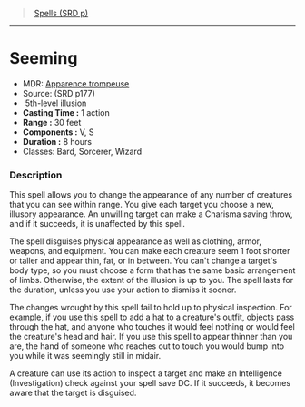 ﻿---
!SpellItem
Name: Seeming
AltName: '[Apparence trompeuse](hd_spells_apparence_trompeuse.md)'
Type: illusion
Level: 5
CastingTime: 1 action
Range: 30 feet
Components: V, S
Duration: 8 hours
Classes: Bard, Sorcerer, Wizard
Family: SpellVO
Source: (SRD p177)
Id: spells_vo.md#seeming
ParentLink: spells_vo.md#spells-srd-p
ParentName: Spells (SRD p)
NameLevel: 1
Attributes:
  Name: Seeming
  Markdown: >+
    # <!--Name-->Seeming<!--/Name-->


    - MDR: <!--AltName-->[Apparence trompeuse](hd_spells_apparence_trompeuse.md)<!--/AltName-->

    - Source: <!--Source-->(SRD p177)<!--/Source-->

    -  <!--Level-->5<!--/Level-->th-level <!--Type-->illusion<!--/Type-->

    - **Casting Time :** <!--CastingTime-->1 action<!--/CastingTime-->

    - **Range :** <!--Range-->30 feet<!--/Range-->

    - **Components :** <!--Components-->V, S<!--/Components-->

    - **Duration :** <!--Duration-->8 hours<!--/Duration-->

    - Classes: <!--Classes-->Bard, Sorcerer, Wizard<!--/Classes-->


    ### Description


    This spell allows you to change the appearance of any number of creatures that you can see within range. You give each target you choose a new, illusory appearance. An unwilling target can make a Charisma saving throw, and if it succeeds, it is unaffected by this spell.


    The spell disguises physical appearance as well as clothing, armor, weapons, and equipment. You can make each creature seem 1 foot shorter or taller and appear thin, fat, or in between. You can't change a target's body type, so you must choose a form that has the same basic arrangement of limbs. Otherwise, the extent of the illusion is up to you. The spell lasts for the duration, unless you use your action to dismiss it sooner.


    The changes wrought by this spell fail to hold up to physical inspection. For example, if you use this spell to add a hat to a creature's outfit, objects pass through the hat, and anyone who touches it would feel nothing or would feel the creature's head and hair. If you use this spell to appear thinner than you are, the hand of someone who reaches out to touch you would bump into you while it was seemingly still in midair.


    A creature can use its action to inspect a target and make an Intelligence (Investigation) check against your spell save DC. If it succeeds, it becomes aware that the target is disguised.

  AltName: '[Apparence trompeuse](hd_spells_apparence_trompeuse.md)'
  Source: (SRD p177)
  Level: 5
  Type: illusion
  CastingTime: 1 action
  Range: 30 feet
  Components: V, S
  Duration: 8 hours
  Classes: Bard, Sorcerer, Wizard
AttributesDictionary: >+
  Name: Seeming

  Markdown: >+

    # <!--Name-->Seeming<!--/Name-->





    - MDR: <!--AltName-->[Apparence trompeuse](hd_spells_apparence_trompeuse.md)<!--/AltName-->



    - Source: <!--Source-->(SRD p177)<!--/Source-->



    -  <!--Level-->5<!--/Level-->th-level <!--Type-->illusion<!--/Type-->



    - **Casting Time :** <!--CastingTime-->1 action<!--/CastingTime-->



    - **Range :** <!--Range-->30 feet<!--/Range-->



    - **Components :** <!--Components-->V, S<!--/Components-->



    - **Duration :** <!--Duration-->8 hours<!--/Duration-->



    - Classes: <!--Classes-->Bard, Sorcerer, Wizard<!--/Classes-->





    ### Description





    This spell allows you to change the appearance of any number of creatures that you can see within range. You give each target you choose a new, illusory appearance. An unwilling target can make a Charisma saving throw, and if it succeeds, it is unaffected by this spell.





    The spell disguises physical appearance as well as clothing, armor, weapons, and equipment. You can make each creature seem 1 foot shorter or taller and appear thin, fat, or in between. You can't change a target's body type, so you must choose a form that has the same basic arrangement of limbs. Otherwise, the extent of the illusion is up to you. The spell lasts for the duration, unless you use your action to dismiss it sooner.





    The changes wrought by this spell fail to hold up to physical inspection. For example, if you use this spell to add a hat to a creature's outfit, objects pass through the hat, and anyone who touches it would feel nothing or would feel the creature's head and hair. If you use this spell to appear thinner than you are, the hand of someone who reaches out to touch you would bump into you while it was seemingly still in midair.





    A creature can use its action to inspect a target and make an Intelligence (Investigation) check against your spell save DC. If it succeeds, it becomes aware that the target is disguised.



  AltName: '[Apparence trompeuse](hd_spells_apparence_trompeuse.md)'

  Source: (SRD p177)

  Level: 5

  Type: illusion

  CastingTime: 1 action

  Range: 30 feet

  Components: V, S

  Duration: 8 hours

  Classes: Bard, Sorcerer, Wizard

---
> [Spells (SRD p)](srd_spells.md)

---

# Seeming

- MDR: [Apparence trompeuse](hd_spells_apparence_trompeuse.md)
- Source: (SRD p177)
-  5th-level illusion
- **Casting Time :** 1 action
- **Range :** 30 feet
- **Components :** V, S
- **Duration :** 8 hours
- Classes: Bard, Sorcerer, Wizard

### Description

This spell allows you to change the appearance of any number of creatures that you can see within range. You give each target you choose a new, illusory appearance. An unwilling target can make a Charisma saving throw, and if it succeeds, it is unaffected by this spell.

The spell disguises physical appearance as well as clothing, armor, weapons, and equipment. You can make each creature seem 1 foot shorter or taller and appear thin, fat, or in between. You can't change a target's body type, so you must choose a form that has the same basic arrangement of limbs. Otherwise, the extent of the illusion is up to you. The spell lasts for the duration, unless you use your action to dismiss it sooner.

The changes wrought by this spell fail to hold up to physical inspection. For example, if you use this spell to add a hat to a creature's outfit, objects pass through the hat, and anyone who touches it would feel nothing or would feel the creature's head and hair. If you use this spell to appear thinner than you are, the hand of someone who reaches out to touch you would bump into you while it was seemingly still in midair.

A creature can use its action to inspect a target and make an Intelligence (Investigation) check against your spell save DC. If it succeeds, it becomes aware that the target is disguised.

